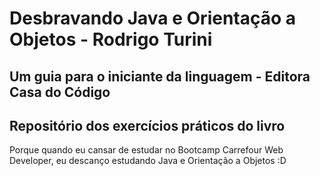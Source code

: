 # Desbravando Java e Orientação a Objetos - Rodrigo Turini
## Um guia para o iniciante da linguagem - Editora Casa do Código
## Repositório dos exercícios práticos do livro
Porque quando eu cansar de estudar no Bootcamp Carrefour Web Developer,
 eu descanço estudando Java e Orientação a Objetos :D
